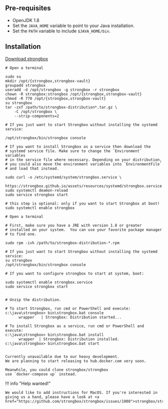 ## Pre-requisites

* OpenJDK 1.8
* Set the `JAVA_HOME` variable to point to your Java installation.
* Set the `PATH` variable to include `$JAVA_HOME/bin`.

## Installation

<a href="https://github.com/strongbox/strongbox/releases" target="_blank">Download strongbox</a>

```Linux (tar) linenums="1" tab=
# Open a terminal

sudo su
mkdir /opt/{strongbox,strongbox-vault}
groupadd strongbox
useradd -d /opt/strongbox -g strongbox -r strongbox
chown -R strongbox:strongbox /opt/{strongbox,strongbox-vault}
chmod -R 770 /opt/{strongbox,strongbox-vault}
su strongbox
tar -zxf /path/to/strongbox-distribution*.tar.gz \
    -C /opt/strongbox \ 
    --strip-components=2

# If you just want to start Strongbox without installing the systemd service:

/opt/strongbox/bin/strongbox console

# If you want to install Strongbox as a service then download the 
# systemd service file. Make sure to change the `Environment` variables 
# in the service file where necessary. Depending on your distribution, 
# you could also move the environment variables into `EnvironmentFile` 
# and load that instead.

sudo curl -o /etc/systemd/system/strongbox.service \
     https://strongbox.github.io/assets/resources/systemd/strongbox.service 
sudo systemctl deamon-reload
sudo service strongbox start

# this step is optional: only if you want to start Strongbox at boot!
sudo systemctl enable strongbox
```

```Linux (RPM) linenums="1" tab=
# Open a terminal

# First, make sure you have a JRE with version 1.8 or greater
# installed on your system.  You can use your favorite package manager
# to find one.

sudo rpm -ivh /path/to/strongbox-distribution-*.rpm

# If you just want to start Strongbox without installing the systemd service:
su strongbox
/opt/strongbox/bin/strongbox console

# If you want to configure strongbox to start at system, boot:

sudo systemctl enable strongbox.service
sudo service strongbox start

```

```Windows linenums="1" tab=

# Unzip the distribution.

# To start Strongbox, run cmd or PowerShell and execute:
c:\java\strongbox> bin\strongbox.bat console
      wrapper   | Strongbox: Distribution started...

# To install Strongbox as a service, run cmd or PowerShell and execute:
c:\java\strongbox> bin\strongbox.bat install
      wrapper  | Strongbox: Distribution installed.
c:\java\strongbox> bin\strongbox.bat start

```

```Docker linenums="1" tab=

Currently unavailable due to our heavy development.
We are planning to start releasing to hub.docker.com very soon.

Meanwhile, you could clone strongbox/strongbox 
use `docker-compose up` instead.
```


!!! info "Help wanted!"

    We would like to add instructions for MacOS. If you're interested in giving us a hand, please have a look at <a href="https://github.com/strongbox/strongbox/issues/1008">strongbox/strongbox#1008</a>
